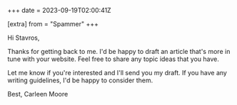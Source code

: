 +++
date = 2023-09-19T02:00:41Z

[extra]
from = "Spammer"
+++

Hi Stavros,

Thanks for getting back to me. I'd be happy to draft an article that's more
in tune with your website. Feel free to share any topic ideas that you have.

Let me know if you're interested and I'll send you my draft. If you have
any writing guidelines, I'd be happy to consider them.

Best,
Carleen Moore
